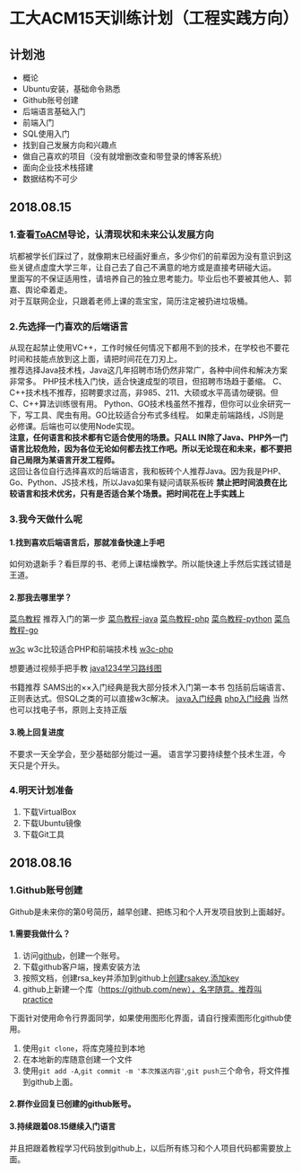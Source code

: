 # 工大ACM15天训练计划（工程实践方向）  

## 计划池
+ 概论
+ Ubuntu安装，基础命令熟悉
+ Github账号创建
+ 后端语言基础入门
+ 前端入门
+ SQL使用入门
+ 找到自己发展方向和兴趣点
+ 做自己喜欢的项目（没有就增删改查和带登录的博客系统）
+ 面向企业技术栈搭建
+ 数据结构不可少

## 2018.08.15  
### 1.查看[ToACM](https://github.com/SUTFutureCoder/ToSUTACM/)导论，认清现状和未来公认发展方向  
坑都被学长们踩过了，就像期末已经画好重点，多少你们的前辈因为没有意识到这些关键点虚度大学三年，让自己去了自己不满意的地方或是直接考研碰大运。  
里面写的不保证适用性，请培养自己的独立思考能力。毕业后也不要被其他人、郭嘉、舆论牵着走。  
对于互联网企业，只跟着老师上课的乖宝宝，简历注定被扔进垃圾桶。  

### 2.先选择一门喜欢的后端语言
从现在起禁止使用VC++，工作时候任何情况下都用不到的技术，在学校也不要花时间和技能点放到这上面，请把时间花在刀刃上。  
推荐选择Java技术栈，Java这几年招聘市场仍然非常广，各种中间件和解决方案非常多。
PHP技术栈入门快，适合快速成型的项目，但招聘市场趋于萎缩。
C、C++技术栈不推荐，招聘要求过高，非985、211、大硕或水平高请勿硬钢。但C、C++算法训练很有用。
Python、GO技术栈虽然不推荐，但你可以业余研究一下，写工具、爬虫有用。GO比较适合分布式多线程。
如果走前端路线，JS则是必修课。后端也可以使用Node实现。  
**注意，任何语言和技术都有它适合使用的场景。只ALL IN除了Java、PHP外一门语言比较危险，因为各位无论如何都去找工作吧。所以无论现在和未来，都不要把自己局限为某语言开发工程师。**  
这回让各位自行选择喜欢的后端语言，我和板砖个人推荐Java。因为我是PHP、Go、Python、JS技术栈，所以Java如果有疑问请联系板砖
**禁止把时间浪费在比较语言和技术优劣，只有是否适合某个场景。把时间花在上手实践上**

### 3.我今天做什么呢
#### 1.找到喜欢后端语言后，那就准备快速上手吧
如何劝退新手？看巨厚的书、老师上课枯燥教学。所以能快速上手然后实践试错是王道。

#### 2.那我去哪里学？
[菜鸟教程](http://www.runoob.com/)
推荐入门的第一步
[菜鸟教程-java](http://www.runoob.com/java/java-tutorial.html)
[菜鸟教程-php](http://www.runoob.com/php/php-tutorial.html)
[菜鸟教程-python](http://www.runoob.com/python/python-tutorial.html)
[菜鸟教程-go](http://www.runoob.com/go/go-tutorial.html)

[w3c](http://www.w3school.com.cn/)
w3c比较适合PHP和前端技术栈
[w3c-php](http://www.w3school.com.cn/php/index.asp)

想要通过视频手把手教
[java1234学习路线图](http://www.java1234.com/javaxuexiluxiantu.html)

书籍推荐
SAMS出的××入门经典是我大部分技术入门第一本书
包括前后端语言、正则表达式。但SQL之类的可以直接w3c解决。
[java入门经典](https://item.jd.com/11761109.html)
[php入门经典](https://item.jd.com/25424540924.html)
当然也可以找电子书，原则上支持正版

#### 3.晚上回复进度
不要求一天全学会，至少基础部分能过一遍。
语言学习要持续整个技术生涯，今天只是个开头。

### 4.明天计划准备
1. 下载VirtualBox
2. 下载Ubuntu镜像
3. 下载Git工具

## 2018.08.16
### 1.Github账号创建
Github是未来你的第0号简历，越早创建、把练习和个人开发项目放到上面越好。
#### 1.需要我做什么？
1. 访问[github](http://github.com/)，创建一个账号。
2. 下载github客户端，搜素安装方法
3. 按照文档，创建rsa_key并添加到github上[创建rsakey](https://help.github.com/articles/generating-a-new-ssh-key-and-adding-it-to-the-ssh-agent/),[添加key](https://help.github.com/articles/adding-a-new-ssh-key-to-your-github-account/)
4. github上新建一个库（https://github.com/new），名字随意。推荐叫practice

下面针对使用命令行界面同学，如果使用图形化界面，请自行搜索图形化github使用。

1. 使用```git clone```，将库克隆拉到本地
2. 在本地新的库随意创建一个文件
3. 使用```git add -A```,```git commit -m '本次推送内容'```,```git push```三个命令，将文件推到github上面。

#### 2.群作业回复已创建的github账号。

#### 3.持续跟着08.15继续入门语言
并且把跟着教程学习代码放到github上，以后所有练习和个人项目代码都需要放上面。
